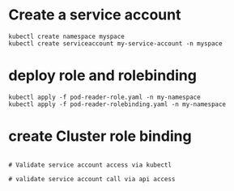 # Create a service account 

```
kubectl create namespace myspace
kubectl create serviceaccount my-service-account -n myspace

```

# deploy role and rolebinding 

```
kubectl apply -f pod-reader-role.yaml -n my-namespace
kubectl apply -f pod-reader-rolebinding.yaml -n my-namespace

```


# create Cluster role binding 

```

# Validate service account access via kubectl 

# validate service account call via api access





